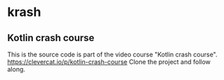 # krash
## Kotlin crash course
This is the source code is part of the video course "Kotlin crash course".
https://clevercat.io/p/kotlin-crash-course
Clone the project and follow along.
